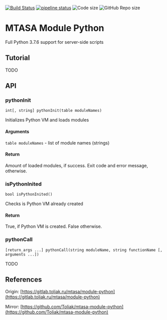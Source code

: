 [![Build Status](https://travis-ci.com/Toliak/mtasa-module-python.svg?branch=master)](https://travis-ci.com/Toliak/mtasa-module-python)
[![pipeline status](https://gitlab.toliak.ru/mtasa/module-python/badges/master/pipeline.svg)](https://gitlab.toliak.ru/mtasa/module-python/commits/some-trash)
![Code size](https://img.shields.io/github/languages/code-size/Toliak/mtasa-module-python.svg)
![GitHub Repo size](https://img.shields.io/github/repo-size/Toliak/mtasa-module-python.svg)

# MTASA Module Python

Full Python 3.7.6 support for server-side scripts 

## Tutorial

TODO

## API

### pythonInit

``int[, string] pythonInit(table moduleNames)``

Initializes Python VM and loads modules

#### Arguments

``table moduleNames`` - list of module names (strings)

#### Return

Amount of loaded modules, if success. 
Exit code and error message, otherwise.

### isPythonInited

``bool isPythonInited()``

Checks is Python VM already created

#### Return

True, if Python VM is created. False otherwise.

### pythonCall

``[return_args ...] pythonCall(string moduleName, string functionName [, arguments ...])``

TODO

## References

Origin: [https://gitlab.toliak.ru/mtasa/module-python](https://gitlab.toliak.ru/mtasa/module-python)

Mirror: [https://github.com/Toliak/mtasa-module-python](https://github.com/Toliak/mtasa-module-python)